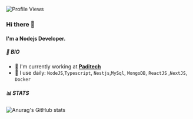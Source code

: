 	
![Profile Views](https://komarev.com/ghpvc/?username=khuonglt21&color=blue)

### Hi there 👋
#### I'm a Nodejs Developer.

##### 📌 BIO

- 🔭 I'm currently working at [**Paditech**](https://www.paditech.com/)
- 🌱 I use daily: `NodeJS`,`Typescript`, `Nestjs`,`MySql`, `MongoDB`, `ReactJS` ,`NextJS`, `Docker`

##### 📊 STATS
![Anurag's GitHub stats](https://github-readme-stats.vercel.app/api?username=khuonglt21&show_icons=true&theme=radical)


<!--
**khuonglt21/khuonglt21** is a ✨ _special_ ✨ repository because its `README.md` (this file) appears on your GitHub profile.

Here are some ideas to get you started:

- 🔭 I’m currently working on ...
- 🌱 I’m currently learning ...
- 👯 I’m looking to collaborate on ...working
- 🤔 I’m looking for help with ...
- 💬 Ask me about ...
- 📫 How to reach me: ...
- 😄 Pronouns: ...
- ⚡ Fun fact: ...
-->
